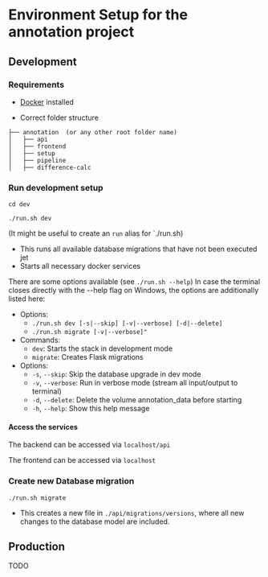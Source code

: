 # Environment Setup for the annotation project

## Development
### Requirements
- [Docker](https://www.docker.com/products/docker-desktop/) installed

- Correct folder structure
```
├── annotation  (or any other root folder name)
│   ├── api
│   ├── frontend
│   ├── setup
│   ├── pipeline
│   ├── difference-calc
  ```

### Run development setup
```shell
cd dev
```
```shell
./run.sh dev
```
(It might be useful to create an `run` alias for `./run.sh)
- This runs all available database migrations that have not been executed jet
- Starts all necessary docker services

There are some options available (see `./run.sh --help`)
In case the terminal closes directly with the --help flag on Windows, the options are additionally listed here:
- Options:
  - `./run.sh dev [-s|--skip] [-v|--verbose] [-d|--delete]`
  - `./run.sh migrate [-v|--verbose]"`
- Commands:
  - `dev`: Starts the stack in development mode
  - `migrate`: Creates Flask migrations
- Options:
  - `-s`, `--skip`: Skip the database upgrade in dev mode
  - `-v`, `--verbose`: Run in verbose mode (stream all input/output to terminal)
  - `-d`, `--delete`: Delete the volume annotation_data before starting
  - `-h`, `--help`: Show this help message

#### Access the services
The backend can be accessed via `localhost/api`

The frontend can be accessed via `localhost`

### Create new Database migration
```shell
./run.sh migrate
````
- This creates a new file in `./api/migrations/versions`, where all new changes to the database model are included.

## Production
TODO